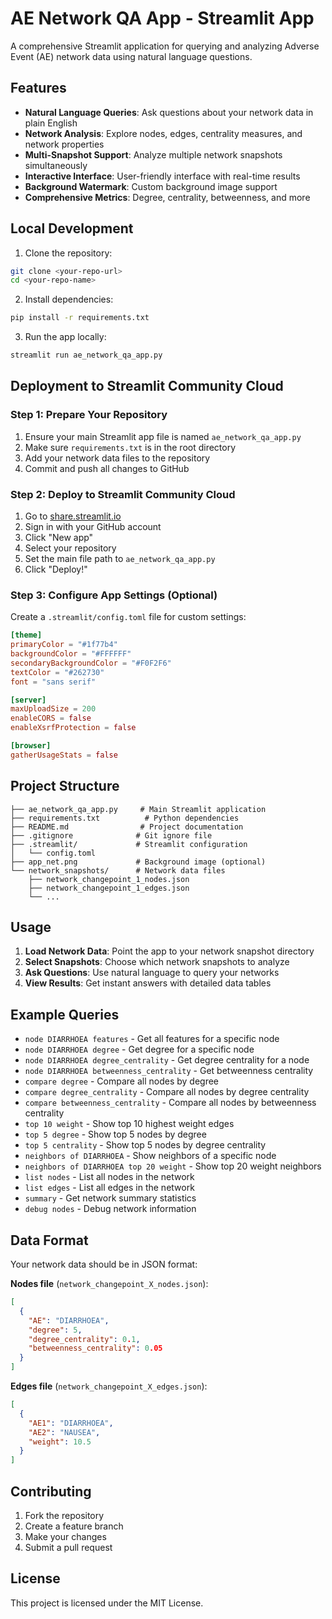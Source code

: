 # AE Network QA App - Streamlit App

A comprehensive Streamlit application for querying and analyzing Adverse Event (AE) network data using natural language questions.

## Features

- **Natural Language Queries**: Ask questions about your network data in plain English
- **Network Analysis**: Explore nodes, edges, centrality measures, and network properties
- **Multi-Snapshot Support**: Analyze multiple network snapshots simultaneously
- **Interactive Interface**: User-friendly interface with real-time results
- **Background Watermark**: Custom background image support
- **Comprehensive Metrics**: Degree, centrality, betweenness, and more

## Local Development

1. Clone the repository:
```bash
git clone <your-repo-url>
cd <your-repo-name>
```

2. Install dependencies:
```bash
pip install -r requirements.txt
```

3. Run the app locally:
```bash
streamlit run ae_network_qa_app.py
```

## Deployment to Streamlit Community Cloud

### Step 1: Prepare Your Repository

1. Ensure your main Streamlit app file is named `ae_network_qa_app.py`
2. Make sure `requirements.txt` is in the root directory
3. Add your network data files to the repository
4. Commit and push all changes to GitHub

### Step 2: Deploy to Streamlit Community Cloud

1. Go to [share.streamlit.io](https://share.streamlit.io)
2. Sign in with your GitHub account
3. Click "New app"
4. Select your repository
5. Set the main file path to `ae_network_qa_app.py`
6. Click "Deploy!"

### Step 3: Configure App Settings (Optional)

Create a `.streamlit/config.toml` file for custom settings:

```toml
[theme]
primaryColor = "#1f77b4"
backgroundColor = "#FFFFFF"
secondaryBackgroundColor = "#F0F2F6"
textColor = "#262730"
font = "sans serif"

[server]
maxUploadSize = 200
enableCORS = false
enableXsrfProtection = false

[browser]
gatherUsageStats = false
```

## Project Structure

```
├── ae_network_qa_app.py     # Main Streamlit application
├── requirements.txt          # Python dependencies
├── README.md                # Project documentation
├── .gitignore              # Git ignore file
├── .streamlit/             # Streamlit configuration
│   └── config.toml
├── app_net.png             # Background image (optional)
└── network_snapshots/      # Network data files
    ├── network_changepoint_1_nodes.json
    ├── network_changepoint_1_edges.json
    └── ...
```

## Usage

1. **Load Network Data**: Point the app to your network snapshot directory
2. **Select Snapshots**: Choose which network snapshots to analyze
3. **Ask Questions**: Use natural language to query your networks
4. **View Results**: Get instant answers with detailed data tables

## Example Queries

- `node DIARRHOEA features` - Get all features for a specific node
- `node DIARRHOEA degree` - Get degree for a specific node
- `node DIARRHOEA degree_centrality` - Get degree centrality for a node
- `node DIARRHOEA betweenness_centrality` - Get betweenness centrality
- `compare degree` - Compare all nodes by degree
- `compare degree_centrality` - Compare all nodes by degree centrality
- `compare betweenness_centrality` - Compare all nodes by betweenness centrality
- `top 10 weight` - Show top 10 highest weight edges
- `top 5 degree` - Show top 5 nodes by degree
- `top 5 centrality` - Show top 5 nodes by degree centrality
- `neighbors of DIARRHOEA` - Show neighbors of a specific node
- `neighbors of DIARRHOEA top 20 weight` - Show top 20 weight neighbors
- `list nodes` - List all nodes in the network
- `list edges` - List all edges in the network
- `summary` - Get network summary statistics
- `debug nodes` - Debug network information

## Data Format

Your network data should be in JSON format:

**Nodes file** (`network_changepoint_X_nodes.json`):
```json
[
  {
    "AE": "DIARRHOEA",
    "degree": 5,
    "degree_centrality": 0.1,
    "betweenness_centrality": 0.05
  }
]
```

**Edges file** (`network_changepoint_X_edges.json`):
```json
[
  {
    "AE1": "DIARRHOEA",
    "AE2": "NAUSEA",
    "weight": 10.5
  }
]
```

## Contributing

1. Fork the repository
2. Create a feature branch
3. Make your changes
4. Submit a pull request

## License

This project is licensed under the MIT License. 